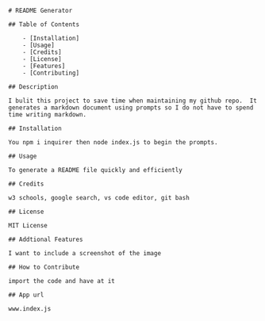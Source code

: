 
    
    # README Generator
    
    ## Table of Contents
        
        - [Installation]
        - [Usage]
        - [Credits]
        - [License]
        - [Features]
        - [Contributing]
    
    ## Description
    
    I bulit this project to save time when maintaining my github repo.  It generates a markdown document using prompts so I do not have to spend time writing markdown.
   
    ## Installation

    You npm i inquirer then node index.js to begin the prompts.

    ## Usage
    
    To generate a README file quickly and efficiently
    
    ## Credits
    
    w3 schools, google search, vs code editor, git bash
    
    ## License
    
    MIT License
    
    ## Addtional Features
    
    I want to include a screenshot of the image
    
    ## How to Contribute
    
    import the code and have at it 
    
    ## App url
    
    www.index.js